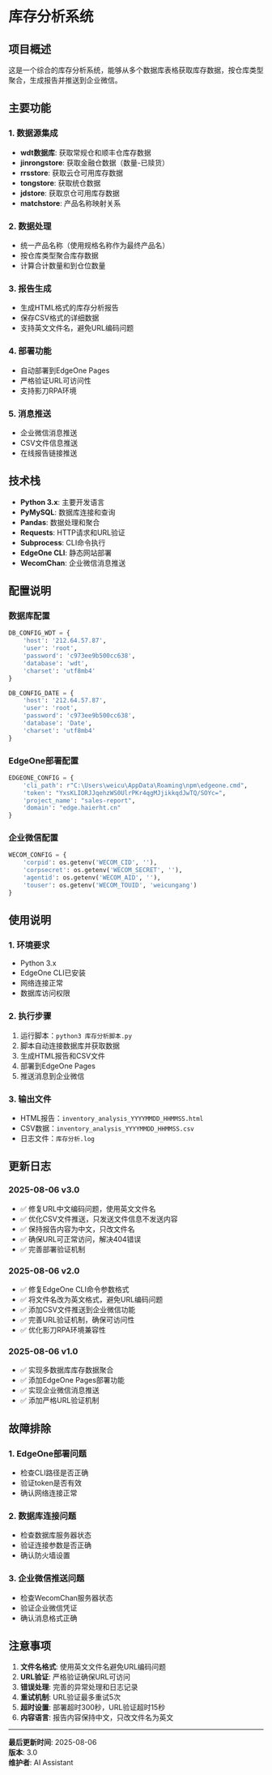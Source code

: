 # 库存分析系统

## 项目概述
这是一个综合的库存分析系统，能够从多个数据库表格获取库存数据，按仓库类型聚合，生成报告并推送到企业微信。

## 主要功能

### 1. 数据源集成
- **wdt数据库**: 获取常规仓和顺丰仓库存数据
- **jinrongstore**: 获取金融仓数据（数量-已赎货）
- **rrsstore**: 获取云仓可用库存数据
- **tongstore**: 获取统仓数据
- **jdstore**: 获取京仓可用库存数据
- **matchstore**: 产品名称映射关系

### 2. 数据处理
- 统一产品名称（使用规格名称作为最终产品名）
- 按仓库类型聚合库存数据
- 计算合计数量和到仓位数量

### 3. 报告生成
- 生成HTML格式的库存分析报告
- 保存CSV格式的详细数据
- 支持英文文件名，避免URL编码问题

### 4. 部署功能
- 自动部署到EdgeOne Pages
- 严格验证URL可访问性
- 支持影刀RPA环境

### 5. 消息推送
- 企业微信消息推送
- CSV文件信息推送
- 在线报告链接推送

## 技术栈

- **Python 3.x**: 主要开发语言
- **PyMySQL**: 数据库连接和查询
- **Pandas**: 数据处理和聚合
- **Requests**: HTTP请求和URL验证
- **Subprocess**: CLI命令执行
- **EdgeOne CLI**: 静态网站部署
- **WecomChan**: 企业微信消息推送

## 配置说明

### 数据库配置
```python
DB_CONFIG_WDT = {
    'host': '212.64.57.87',
    'user': 'root',
    'password': 'c973ee9b500cc638',
    'database': 'wdt',
    'charset': 'utf8mb4'
}

DB_CONFIG_DATE = {
    'host': '212.64.57.87',
    'user': 'root',
    'password': 'c973ee9b500cc638',
    'database': 'Date',
    'charset': 'utf8mb4'
}
```

### EdgeOne部署配置
```python
EDGEONE_CONFIG = {
    'cli_path': r"C:\Users\weicu\AppData\Roaming\npm\edgeone.cmd",
    'token': "YxsKLIORJJqehzWS0UlrPKr4qgMJjikkqdJwTQ/SOYc=",
    'project_name': "sales-report",
    'domain': "edge.haierht.cn"
}
```

### 企业微信配置
```python
WECOM_CONFIG = {
    'corpid': os.getenv('WECOM_CID', ''),
    'corpsecret': os.getenv('WECOM_SECRET', ''),
    'agentid': os.getenv('WECOM_AID', ''),
    'touser': os.getenv('WECOM_TOUID', 'weicungang')
}
```

## 使用说明

### 1. 环境要求
- Python 3.x
- EdgeOne CLI已安装
- 网络连接正常
- 数据库访问权限

### 2. 执行步骤
1. 运行脚本：`python3 库存分析脚本.py`
2. 脚本自动连接数据库并获取数据
3. 生成HTML报告和CSV文件
4. 部署到EdgeOne Pages
5. 推送消息到企业微信

### 3. 输出文件
- HTML报告：`inventory_analysis_YYYYMMDD_HHMMSS.html`
- CSV数据：`inventory_analysis_YYYYMMDD_HHMMSS.csv`
- 日志文件：`库存分析.log`

## 更新日志

### 2025-08-06 v3.0
- ✅ 修复URL中文编码问题，使用英文文件名
- ✅ 优化CSV文件推送，只发送文件信息不发送内容
- ✅ 保持报告内容为中文，只改文件名
- ✅ 确保URL可正常访问，解决404错误
- ✅ 完善部署验证机制

### 2025-08-06 v2.0
- ✅ 修复EdgeOne CLI命令参数格式
- ✅ 将文件名改为英文格式，避免URL编码问题
- ✅ 添加CSV文件推送到企业微信功能
- ✅ 完善URL验证机制，确保可访问性
- ✅ 优化影刀RPA环境兼容性

### 2025-08-06 v1.0
- ✅ 实现多数据库库存数据聚合
- ✅ 添加EdgeOne Pages部署功能
- ✅ 实现企业微信消息推送
- ✅ 添加严格URL验证机制

## 故障排除

### 1. EdgeOne部署问题
- 检查CLI路径是否正确
- 验证token是否有效
- 确认网络连接正常

### 2. 数据库连接问题
- 检查数据库服务器状态
- 验证连接参数是否正确
- 确认防火墙设置

### 3. 企业微信推送问题
- 检查WecomChan服务器状态
- 验证企业微信凭证
- 确认消息格式正确

## 注意事项

1. **文件名格式**: 使用英文文件名避免URL编码问题
2. **URL验证**: 严格验证确保URL可访问
3. **错误处理**: 完善的异常处理和日志记录
4. **重试机制**: URL验证最多重试5次
5. **超时设置**: 部署超时300秒，URL验证超时15秒
6. **内容语言**: 报告内容保持中文，只改文件名为英文

---

**最后更新时间**: 2025-08-06  
**版本**: 3.0  
**维护者**: AI Assistant
